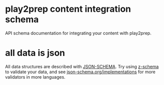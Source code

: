 # play2prep content integration schema
API schema documentation for integrating your content with play2prep.

# all data is json
All data structures are described with [JSON-SCHEMA](http://json-schema.org/).  Try using [z-schema](https://www.npmjs.com/package/z-schema) to validate your data, and see [json-schema.org/implementations](http://json-schema.org/implementations.html) for more validators in more languages.